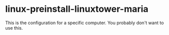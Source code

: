 # linux-preinstall-linuxtower-maria
This is the configuration for a specific computer. You probably don't want to use this.
